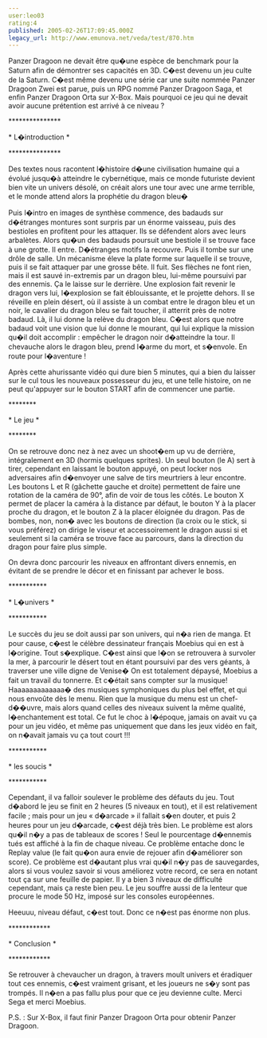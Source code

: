```yaml
---
user:leo03
rating:4
published: 2005-02-26T17:09:45.000Z
legacy_url: http://www.emunova.net/veda/test/870.htm
---
```

Panzer Dragoon ne devait être qu�une espèce de benchmark pour la Saturn afin de démontrer ses capacités en 3D. C�est devenu un jeu culte de la Saturn. C�est même devenu une série car une suite nommée Panzer Dragoon Zwei est parue, puis un RPG nommé Panzer Dragoon Saga, et enfin Panzer Dragoon Orta sur X-Box. Mais pourquoi ce jeu qui ne devait avoir aucune prétention est arrivé à ce niveau ?  

  

\*\*\*\*\*\*\*\*\*\*\*\*\*\*\*  

\* L�introduction \*  

\*\*\*\*\*\*\*\*\*\*\*\*\*\*\*  

Des textes nous racontent l�histoire d�une civilisation humaine qui a évolué jusqu�à atteindre le cybernétique, mais ce monde futuriste devient bien vite un univers désolé, on créait alors une tour avec une arme terrible, et le monde attend alors la prophétie du dragon bleu�  

Puis l�intro en images de synthèse commence, des badauds sur d�étranges montures sont surpris par un énorme vaisseau, puis des bestioles en profitent pour les attaquer. Ils se défendent alors avec leurs arbalètes. Alors qu�un des badauds poursuit une bestiole il se trouve face à une grotte. Il entre. D�étranges motifs la recouvre. Puis il tombe sur une drôle de salle. Un mécanisme éleve la plate forme sur laquelle il se trouve, puis il se fait attaquer par une grosse bête. Il fuit. Ses flèches ne font rien, mais il est sauvé in-extremis par un dragon bleu, lui-même poursuivi par des ennemis. Ça le laisse sur le derrière. Une explosion fait revenir le dragon vers lui, l�explosion se fait éblouissante, et le projette dehors. Il se réveille en plein désert, où il assiste à un combat entre le dragon bleu et un noir, le cavalier du dragon bleu se fait toucher, il atterrit près de notre badaud. Là, il lui donne la relève du dragon bleu. C�est alors que notre badaud voit une vision que lui donne le mourant, qui lui explique la mission qu�il doit accomplir : empêcher le dragon noir d�atteindre la tour. Il chevauche alors le dragon bleu, prend l�arme du mort, et s�envole. En route pour l�aventure !  

  

Après cette ahurissante vidéo qui dure bien 5 minutes, qui a bien du laisser sur le cul tous les nouveaux possesseur du jeu, et une telle histoire, on ne peut qu'appuyer sur le bouton START afin de commencer une partie.  

  

\*\*\*\*\*\*\*\*  

\* Le jeu \*  

\*\*\*\*\*\*\*\*  

On se retrouve donc nez à nez avec un shoot�em up vu de derrière, intégralement en 3D (hormis quelques sprites). Un seul bouton (le A) sert à tirer, cependant en laissant le bouton appuyé, on peut locker nos adversaires afin d�envoyer une salve de tirs meurtriers à leur encontre. Les boutons L et R (gâchette gauche et droite) permettent de faire une rotation de la caméra de 90°, afin de voir de tous les côtés. Le bouton X permet de placer la caméra à la distance par défaut, le bouton Y à la placer proche du dragon, et le bouton Z à la placer éloignée du dragon. Pas de bombes, non, non� avec les boutons de direction (la croix ou le stick, si vous préférez) on dirige le viseur et accessoirement le dragon aussi si et seulement si la caméra se trouve face au parcours, dans la direction du dragon pour faire plus simple.  

  

On devra donc parcourir les niveaux en affrontant divers ennemis, en évitant de se prendre le décor et en finissant par achever le boss.  

  

\*\*\*\*\*\*\*\*\*\*\*  

\* L�univers \*  

\*\*\*\*\*\*\*\*\*\*\*  

Le succès du jeu se doit aussi par son univers, qui n�a rien de manga. Et pour cause, c�est le célèbre dessinateur français Moebius qui en est à l�origine. Tout s�explique. C�est ainsi que l�on se retrouvera à survoler la mer, à parcourir le désert tout en étant poursuivi par des vers géants, à traverser une ville digne de Venise� On est totalement dépaysé, Moebius a fait un travail du tonnerre. Et c�était sans compter sur la musique! Haaaaaaaaaaaaa� des musiques symphoniques du plus bel effet, et qui nous envoûte dès le menu. Rien que la musique du menu est un chef-d��uvre, mais alors quand celles des niveaux suivent la même qualité, l�enchantement est total. Ce fut le choc à l�époque, jamais on avait vu ça pour un jeu vidéo, et même pas uniquement que dans les jeux vidéo en fait, on n�avait jamais vu ça tout court !!!   

  

\*\*\*\*\*\*\*\*\*\*\*  

\* les soucis \*  

\*\*\*\*\*\*\*\*\*\*\*  

Cependant, il va falloir soulever le problème des défauts du jeu. Tout d�abord le jeu se finit en 2 heures (5 niveaux en tout), et il est relativement facile ; mais pour un jeu « d�arcade » il fallait s�en douter, et puis 2 heures pour un jeu d�arcade, c�est déjà très bien. Le problème est alors qu�il n�y a pas de tableaux de scores ! Seul le pourcentage d�ennemis tués est affiché à la fin de chaque niveau. Ce problème entache donc le Replay value (le fait qu�on aura envie de rejouer afin d�améliorer son score). Ce problème est d�autant plus vrai qu�il n�y pas de sauvegardes, alors si vous voulez savoir si vous améliorez votre record, ce sera en notant tout ça sur une feuille de papier. Il y a bien 3 niveaux de difficulté cependant, mais ça reste bien peu. Le jeu souffre aussi de la lenteur que procure le mode 50 Hz, imposé sur les consoles européennes.  

  

Heeuuu, niveau défaut, c�est tout. Donc ce n�est pas énorme non plus.  

  

\*\*\*\*\*\*\*\*\*\*\*\*  

\* Conclusion \*  

\*\*\*\*\*\*\*\*\*\*\*\*  

Se retrouver à chevaucher un dragon, à travers moult univers et éradiquer tout ces ennemis, c�est vraiment grisant, et les joueurs ne s�y sont pas trompés. Il n�en a pas fallu plus pour que ce jeu devienne culte. Merci Sega et merci Moebius.  

  

P.S. : Sur X-Box, il faut finir Panzer Dragoon Orta pour obtenir Panzer Dragoon.